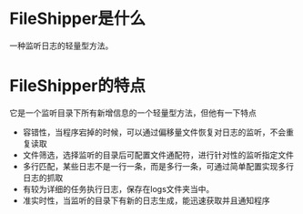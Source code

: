# FileShipper是什么
一种监听日志的轻量型方法。
# FileShipper的特点
它是一个监听目录下所有新增信息的一个轻量型方法，但他有一下特点
* 容错性，当程序宕掉的时候，可以通过偏移量文件恢复对日志的监听，不会重复读取
* 文件筛选，选择监听的目录后可配置文件通配符，进行针对性的监听指定文件
* 多行匹配，某些日志不是一行一条，而是多行一条，可通过简单配置实现多行日志的抓取
* 有较为详细的任务执行日志，保存在logs文件夹当中。
* 准实时性，当监听的目录下有新的日志生成，能迅速获取并且通知程序
